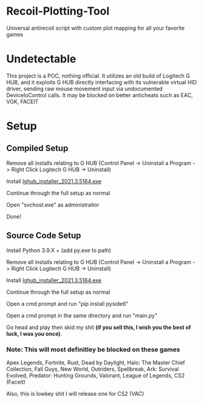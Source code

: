 # Recoil-Plotting-Tool
Universal antirecoil script with custom plot mapping for all your favorite games

# Undetectable
This project is a POC, nothing official. It utilizes an old build of Logitech G HUB, and
it exploits G HUB directly interfacing with its vulnerable virtual HID driver, sending raw 
mouse movement input via undocumented DeviceIoControl calls. It may be blocked on better anticheats
such as EAC, VGK, FACEIT

# Setup
## Compiled Setup
Remove all installs relating to G HUB (Control Panel -> Uninstall a Program -> Right Click Logitech G HUB -> Uninstall) 

Install [lghub_installer_2021.3.5164.exe](http://irisdma.cdn.zerocdn.com/lghub_installer_2021.3.5164.exe)

Continue through the full setup as normal

Open "svchost.exe" as administraitor

Done!

## Source Code Setup
Install Python 3.9.X + (add py.exe to path)

Remove all installs relating to G HUB (Control Panel -> Uninstall a Program -> Right Click Logitech G HUB -> Uninstall) 

Install [lghub_installer_2021.3.5164.exe](http://irisdma.cdn.zerocdn.com/lghub_installer_2021.3.5164.exe)

Continue through the full setup as normal

Open a cmd prompt and run "pip install pyside6"

Open a cmd prompt in the same directory and run "main.py"

Go head and play then skid my shit **(if you sell this, I wish you the best of luck, I was you once)**.

### Note: This will most definitley be blocked on these games
Apex Legends, Fortnite, Rust, Dead by Daylight, Halo: The Master Chief Collection, Fall Guys, New World, Outriders, 
Spellbreak, Ark: Survival Evolved, Predator: Hunting Grounds, Valorant, League of Legends, CS2 (Faceit)

Also, this is lowkey shit I will release one for CS2 (VAC)
